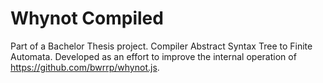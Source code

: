 # Whynot Compiled
Part of a Bachelor Thesis project. Compiler Abstract Syntax Tree to Finite Automata. Developed as an effort to improve the internal operation of https://github.com/bwrrp/whynot.js.
